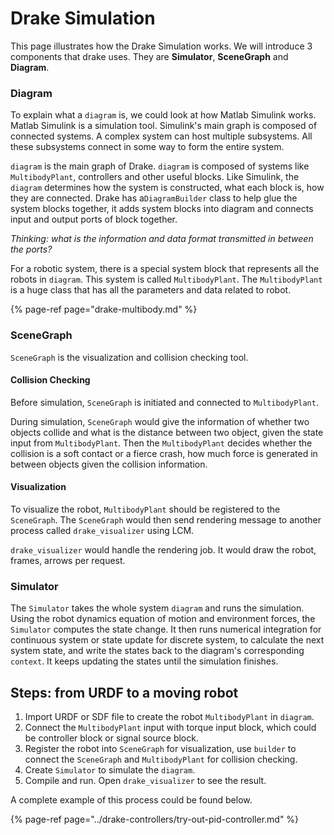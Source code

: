 # Drake Simulation

This page illustrates how the Drake Simulation works. We will introduce 3 components that drake uses. They are **Simulator**, **SceneGraph** and **Diagram**.

### Diagram

To explain what a `diagram` is, we could look at how Matlab Simulink works. Matlab Simulink is a simulation tool. Simulink's main graph is composed of connected systems. A complex system can host multiple subsystems. All these subsystems connect in some way to form the entire system.

`diagram` is the main graph of Drake. `diagram` is composed of systems like `MultibodyPlant`, controllers and other useful blocks. Like Simulink, the `diagram` determines how the system is constructed, what each block is, how they are connected. Drake has a`DiagramBuilder` class to help glue the system blocks together, it adds system blocks into diagram and connects input and output ports of block together.

_Thinking: what is the information and data format transmitted in between the ports?_

For a robotic system, there is a special system block that represents  all the robots in `diagram`. This system is called `MultibodyPlant`. The `MultibodyPlant` is a huge class that has all the parameters and data related to robot.

{% page-ref page="drake-multibody.md" %}

### SceneGraph

`SceneGraph` is the visualization and collision checking tool. 

#### Collision Checking

Before simulation, `SceneGraph` is initiated and connected to `MultibodyPlant`. 

During simulation, `SceneGraph` would give the information of whether two objects collide and what is the distance between two object, given the state input from `MultibodyPlant`. Then the `MultibodyPlant` decides whether the collision is a soft contact or a fierce crash, how much force is generated in between objects given the collision information.

#### Visualization

To visualize the robot, `MultibodyPlant` should be registered to the `SceneGraph`. The `SceneGraph` would then send rendering message to another process called `drake_visualizer` using LCM.

`drake_visualizer` would handle the rendering job. It would draw the robot, frames, arrows per request.

### Simulator

The `Simulator` takes the whole system `diagram` and runs the simulation. Using the robot dynamics equation of motion and environment forces, the `Simulator` computes the state change. It then runs numerical integration for continuous system or state update for discrete system, to calculate the next system state, and write the states back to the diagram's corresponding `context`. It keeps updating the states until the simulation finishes.

## Steps: from URDF to a moving robot

1. Import URDF or SDF file to create the robot `MultibodyPlant` in `diagram`.
2. Connect the `MultibodyPlant` input with torque input block, which could be controller block or signal source block.
3. Register the robot into `SceneGraph` for visualization, use `builder` to connect the `SceneGraph` and `MultibodyPlant` for collision checking.
4. Create `Simulator` to simulate the `diagram`.
5. Compile and run. Open `drake_visualizer` to see the result.

A complete example of this process could be found below.

{% page-ref page="../drake-controllers/try-out-pid-controller.md" %}

